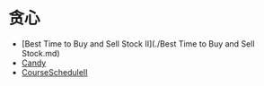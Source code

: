 # **贪心**

* [Best Time to Buy and Sell Stock II](./Best Time to Buy and Sell Stock.md)
* [Candy](./Candy.md)
* [CourseScheduleII](CourseScheduleII.md)